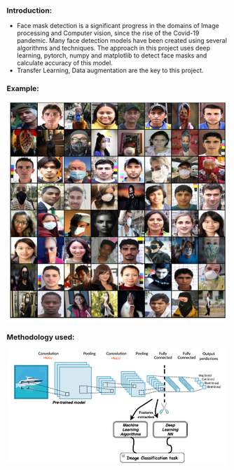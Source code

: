 ### Introduction:
- Face mask detection is a significant progress in the domains of Image processing and Computer vision, since the rise of the Covid-19 pandemic. Many face detection models have been created using several algorithms and techniques. The approach in this project uses deep learning, pytorch, numpy and matplotlib to detect face masks and calculate accuracy of this model.
- Transfer Learning, Data augmentation are the key to this project.
### Example:
![dataset sample](./Sample-Images/Sample-Image.png)

### Methodology used:
![face mask sample](./Sample-Images/model-image.png)

